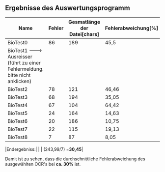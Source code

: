 ## Ergebnisse des Auswertungsprogramm

|Name	| Fehler	|Gesmatlänge der Datei[chars] |Fehlerabweichung[%]|
| ------ | ------ | ------ | ------ |
|BioTest0	|86	|	189		|	 45,5|
|BioTest1 ---> Ausreisser (führt zu einer Fehlermeldung. bitte nicht anklicken)|
|BioTest2	|78	|	121		|	46,46|
|BioTest3	|68	|	194		|	35,05|
|BioTest4	|67	|	104		|	64,42|
|BioTest5	|24	|	164		|	14,63|
|BioTest6	|20	|	186		|	10,75|
|BioTest7	|22	|	115		|	19,13|
|BioTest8	|7	|	87		|	8,05|

|Endergebniss:|     |       |	(243,99/7) =**30,45**|

Damit ist zu sehen, dass die durchschnittliche Fehlerabweichung des ausgewählten OCR's bei **ca. 30%** ist.	

